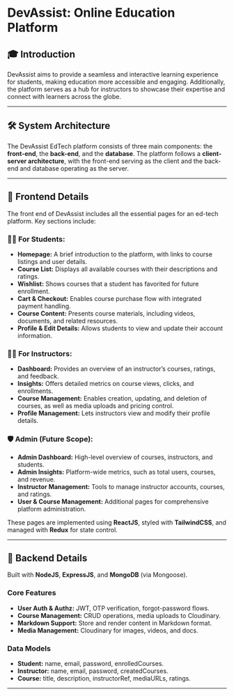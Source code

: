 # DevAssist: Online Education Platform

## 🎓 Introduction
DevAssist aims to provide a seamless and interactive learning experience for students, making education more accessible and engaging. Additionally, the platform serves as a hub for instructors to showcase their expertise and connect with learners across the globe.

---

## 🛠️ System Architecture
The DevAssist EdTech platform consists of three main components: the **front-end**, the **back-end**, and the **database**. The platform follows a **client-server architecture**, with the front-end serving as the client and the back-end and database operating as the server.

---

## 🎨 Frontend Details
The front end of DevAssist includes all the essential pages for an ed-tech platform. Key sections include:

### 🧑‍🎓 For Students:
- **Homepage:** A brief introduction to the platform, with links to course listings and user details.
- **Course List:** Displays all available courses with their descriptions and ratings.
- **Wishlist:** Shows courses that a student has favorited for future enrollment.
- **Cart & Checkout:** Enables course purchase flow with integrated payment handling.
- **Course Content:** Presents course materials, including videos, documents, and related resources.
- **Profile & Edit Details:** Allows students to view and update their account information.

### 🧑‍🏫 For Instructors:
- **Dashboard:** Provides an overview of an instructor’s courses, ratings, and feedback.
- **Insights:** Offers detailed metrics on course views, clicks, and enrollments.
- **Course Management:** Enables creation, updating, and deletion of courses, as well as media uploads and pricing control.
- **Profile Management:** Lets instructors view and modify their profile details.

### 🛡️ Admin (Future Scope):
- **Admin Dashboard:** High-level overview of courses, instructors, and students.
- **Admin Insights:** Platform-wide metrics, such as total users, courses, and revenue.
- **Instructor Management:** Tools to manage instructor accounts, courses, and ratings.
- **User & Course Management:** Additional pages for comprehensive platform administration.

These pages are implemented using **ReactJS**, styled with **TailwindCSS**, and managed with **Redux** for state control.

---

## 🧩 Backend Details
Built with **NodeJS**, **ExpressJS**, and **MongoDB** (via Mongoose).

### Core Features
- **User Auth & Authz:** JWT, OTP verification, forgot-password flows.
- **Course Management:** CRUD operations, media uploads to Cloudinary.
- **Markdown Support:** Store and render content in Markdown format.
- **Media Management:** Cloudinary for images, videos, and docs.

### Data Models
- **Student:** name, email, password, enrolledCourses.
- **Instructor:** name, email, password, createdCourses.
- **Course:** title, description, instructorRef, mediaURLs, ratings.
---



